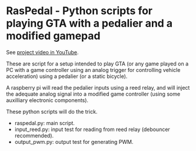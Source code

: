 RasPedal - Python scripts for playing GTA with a pedalier and a modified gamepad
================================================================================

See [project video in YouTube](https://youtu.be/jm95aeSz9Fg).

These are script for a setup intended to play GTA (or any game played on a PC with a game controller using an analog trigger for controlling vehicle acceleration) using a pedalier (or a static bicycle).

A raspberry pi will read the pedalier inputs using a reed relay, and will inject the adequate analog signal into a modified game controller (using some auxilliary electronic components).

These python scripts will do the trick.

- raspedal.py: main script.
- input_reed.py: input test for reading from reed relay (debouncer recommended).
- output_pwm.py: output test for generating PWM.
